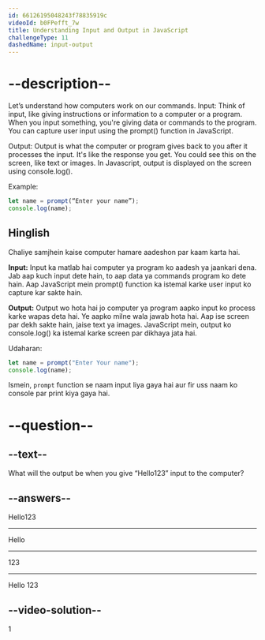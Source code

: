 ```yaml
---
id: 66126195048243f78835919c
videoId: b0FPefft_7w
title: Understanding Input and Output in JavaScript
challengeType: 11
dashedName: input-output
---
```


# --description--

Let’s understand how computers work on our commands.
Input: 
Think of input, like giving instructions or information to a computer or a program. When you input something, you're giving data or commands to the program. You can capture user input using the prompt() function in JavaScript.

Output: 
Output is what the computer or program gives back to you after it processes the input. It's like the response you get. You could see this on the screen, like text or images.
In Javascript, output is displayed on the screen using console.log().

Example:

```js
let name = prompt(“Enter your name”);
console.log(name);
```

<h2>Hinglish</h2>

Chaliye samjhein kaise computer hamare aadeshon par kaam karta hai.

**Input:** Input ka matlab hai computer ya program ko aadesh ya jaankari dena. Jab aap kuch input dete hain, to aap data ya commands program ko dete hain. Aap JavaScript mein prompt() function ka istemal karke user input ko capture kar sakte hain.

**Output:** Output wo hota hai jo computer ya program aapko input ko process karke wapas deta hai. Ye aapko milne wala jawab hota hai. Aap ise screen par dekh sakte hain, jaise text ya images.
JavaScript mein, output ko console.log() ka istemal karke screen par dikhaya jata hai.

Udaharan:

```js
let name = prompt("Enter Your name");
console.log(name);
```

Ismein, `prompt` function se naam input liya gaya hai aur fir uss naam ko console par print kiya gaya hai.

# --question--

## --text--

What will the output be when you give “Hello123” input to the computer?

## --answers--

Hello123

---

Hello

---

123

---

Hello 123

## --video-solution--

1
